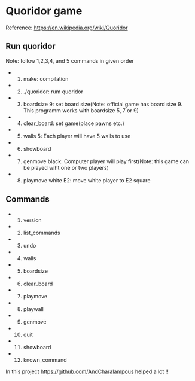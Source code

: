 # Quoridor game 
Reference: https://en.wikipedia.org/wiki/Quoridor

## Run quoridor
Note: follow 1,2,3,4, and 5 commands in given order 
* 1. make: compilation
* 2. ./quoridor: rum quoridor
* 3. boardsize 9: set board size(Note: official game has board size 9. This programm works with boardsize 5, 7 or 9)
* 4. clear_board: set game(place pawns etc.) 
* 5. walls 5: Each player will have 5 walls to use
* 6. showboard
* 7. genmove black: Computer player will play first(Note: this game can be played wiht one or two players)  
* 8. playmove white E2: move white player to E2 square

## Commands
* 1. version
* 2. list_commands 
* 3. undo
* 4. walls
* 5. boardsize
* 6. clear_board
* 7. playmove
* 8. playwall
* 9. genmove
* 10. quit
* 11. showboard
* 12. known_command

In this project https://github.com/AndCharalampous helped a lot !!
